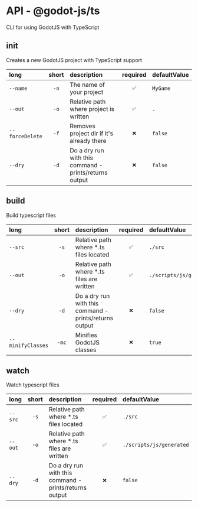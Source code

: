 # API - @godot-js/ts

CLI for using GodotJS with TypeScript

## init

Creates a new GodotJS project with TypeScript support

| long            | short | description                                            | required | defaultValue |
| :-------------- | :---: | :----------------------------------------------------- | :------: | :----------- |
| `--name`        |  `-n` | The name of your project                               |    `✅`   | `MyGame`     |
| `--out`         |  `-o` | Relative path where project is written                 |    `✅`   | `.`          |
| `--forceDelete` |  `-f` | Removes project dir if it's already there              |    `❌`   | `false`      |
| `--dry`         |  `-d` | Do a dry run with this command - prints/returns output |    `❌`   | `false`      |

## build

Build typescript files

| long              | short | description                                            | required | defaultValue             |
| :---------------- | :---: | :----------------------------------------------------- | :------: | :----------------------- |
| `--src`           |  `-s` | Relative path where *.ts files located                 |    `✅`   | `./src`                  |
| `--out`           |  `-o` | Relative path where *.ts files are written             |    `✅`   | `./scripts/js/generated` |
| `--dry`           |  `-d` | Do a dry run with this command - prints/returns output |    `❌`   | `false`                  |
| `--minifyClasses` | `-mc` | Minifies GodotJS classes                               |    `❌`   | `true`                   |

## watch

Watch typescript files

| long    | short | description                                            | required | defaultValue             |
| :------ | :---: | :----------------------------------------------------- | :------: | :----------------------- |
| `--src` |  `-s` | Relative path where *.ts files located                 |    `✅`   | `./src`                  |
| `--out` |  `-o` | Relative path where *.ts files are written             |    `✅`   | `./scripts/js/generated` |
| `--dry` |  `-d` | Do a dry run with this command - prints/returns output |    `❌`   | `false`                  |


